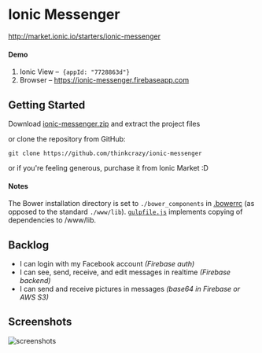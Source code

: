 # Ionic Messenger

http://market.ionic.io/starters/ionic-messenger

#### Demo

1. Ionic View –&nbsp; `{appId: "7728863d"}`
2. Browser – https://ionic-messenger.firebaseapp.com 

## Getting Started

Download [ionic-messenger.zip](https://s3.amazonaws.com/ionic-marketplace/ionic-messenger/145177141091900/ionic-messenger.zip) and extract the project files

or clone the repository from GitHub:

    git clone https://github.com/thinkcrazy/ionic-messenger

or if you're feeling generous, purchase it from Ionic Market :D

#### Notes

The Bower installation directory is set to `./bower_components` in [.bowerrc](https://github.com/thinkcrazy/ionic-messenger/blob/master/.bowerrc) (as opposed to the standard `./www/lib`). [`gulpfile.js`](https://github.com/thinkcrazy/ionic-messenger/blob/master/gulpfile.js) implements copying of dependencies to /www/lib.

## Backlog

* I can login with my Facebook account  _(Firebase auth)_
* I can see, send, receive, and edit messages in realtime _(Firebase backend)_ 
* I can send and receive pictures in messages _(base64 in Firebase or AWS S3)_

## Screenshots

![screenshots](./docs/img/screenshots.png)